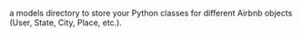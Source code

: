 a models directory to store your Python classes for different Airbnb objects (User, State, City, Place, etc.).
